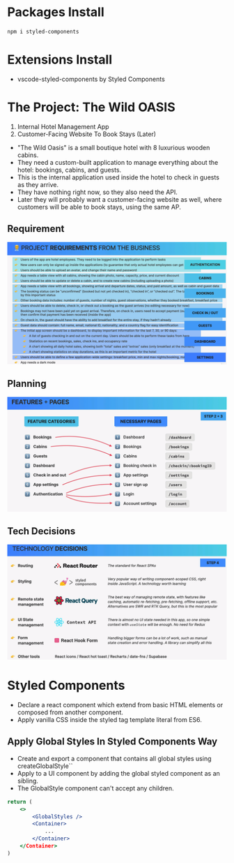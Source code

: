 # Packages Install

```bash
npm i styled-components

```

# Extensions Install

-   vscode-styled-components by Styled Components

# The Project: The Wild OASIS

1. Internal Hotel Management App
2. Customer-Facing Website To Book Stays (Later)

-   "The Wild Oasis" is a small boutique hotel with 8 luxurious wooden cabins.
-   They need a custom-built application to manage everything about the hotel: bookings, cabins, and guests.
-   This is the internal application used inside the hotel to check in guests as they arrive.
-   They have nothing right now, so they also need the API.
-   Later they will probably want a customer-facing website as well, where customers will be able to book stays, using the same AP.

## Requirement

![](/figures/part4-wild-oasis-project-req.png)

## Planning

![](/figures/part4-wild-oasis-project-planning.png)

## Tech Decisions

![](/figures/part4-wild-oasis-project-tech-decisions.png)

# Styled Components

-   Declare a react component which extend from basic HTML elements or composed from another component.
-   Apply vanilla CSS inside the styled tag template literal from ES6.

## Apply Global Styles In Styled Components Way

-   Create and export a component that contains all global styles using createGlobalStyle``
-   Apply to a UI component by adding the global styled component as an sibling.
-   The GlobalStyle component can't accept any children.

```jsx
return (
	<>
		<GlobalStyles />
		<Container>
			...
		</Container>
	</Container>
)
```

